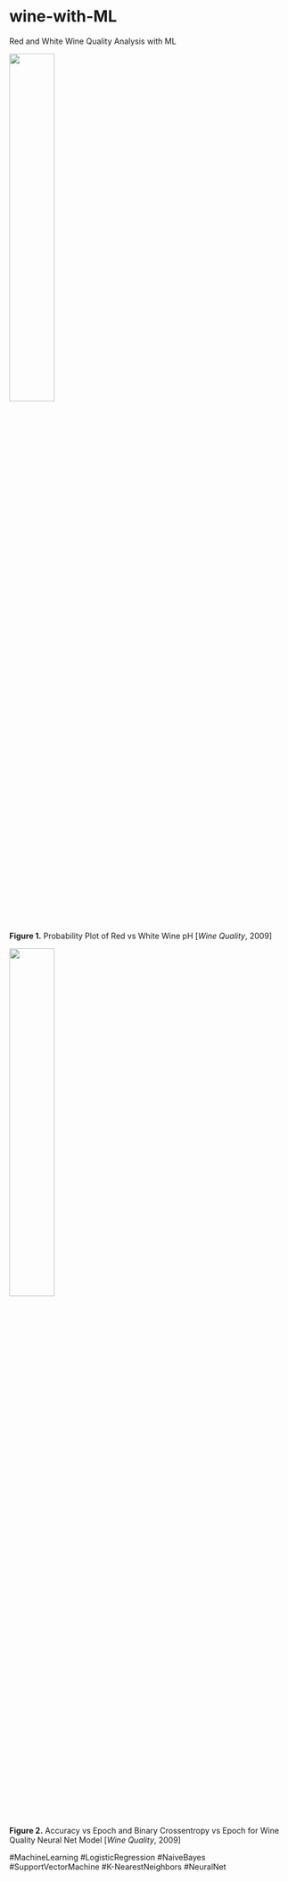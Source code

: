 # wine-with-ML
Red and White Wine Quality Analysis with ML

<img src="https://github.com/user-attachments/assets/926357dc-7957-4d0a-a059-75fcf56190aa" width=40% height=40%>

**Figure 1.** Probability Plot of Red vs White Wine pH [*Wine Quality*, 2009]

<img src="https://github.com/user-attachments/assets/503d0c20-68cc-433e-ac20-d607eadb520c" width=40% height=40%>

**Figure 2.** Accuracy vs Epoch and Binary Crossentropy vs Epoch for Wine Quality Neural Net Model [*Wine Quality*, 2009]

#MachineLearning #LogisticRegression #NaiveBayes #SupportVectorMachine #K-NearestNeighbors #NeuralNet
